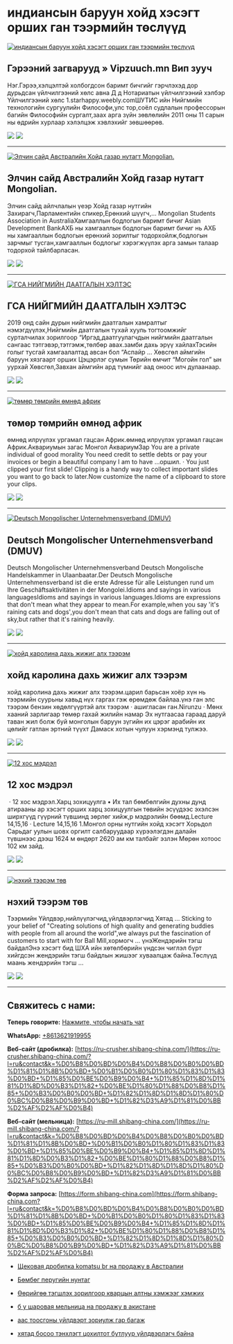 # индиансын баруун хойд хэсэгт орших ган тээрмийн төслүүд

<a href="https://swt.shibang-china.com/?l=ru&img&k=%D0%B8%D0%BD%D0%B4%D0%B8%D0%B0%D0%BD%D1%81%D1%8B%D0%BD+%D0%B1%D0%B0%D1%80%D1%83%D1%83%D0%BD+%D1%85%D0%BE%D0%B9%D0%B4+%D1%85%D1%8D%D1%81%D1%8D%D0%B3%D1%82+%D0%BE%D1%80%D1%88%D0%B8%D1%85+%D0%B3%D0%B0%D0%BD+%D1%82%D1%8D%D1%8D%D1%80%D0%BC%D0%B8%D0%B9%D0%BD+%D1%82%D3%A9%D1%81%D0%BB%D2%AF%D2%AF%D0%B4" target="_blank">![индиансын баруун хойд хэсэгт орших ган тээрмийн төслүүд](http://static.shibang-china.com/all-800x300/1187.jpg)</a>

## Гэрээний загварууд &#187; Vipzuuch.mn Вип зууч
Нэг.Гэрээ,хэлцэлтэй холбогдсон баримт бичгийг гэрчлэхэд дор дурьдсан үйлчилгээний хөлс авна Д д Нотариатын үйлчилгээний хэлбэр Үйлчилгээний хөлс 1.starhappy.weebly.comШУТИС ийн Нийгмийн технологийн сургуулийн Философи,улс тор,соёл судлалын профессорын багийн Философийн сургалт,заах арга зүйн зөвлөлийн 2011 оны 11 сарын ны өдрийн хурлаар хэлэлцэж хэвлэхийг зөвшөөрөв.


<a href="https://whatsapp.shibangsoft.com/WhatsApp.php" target="_blank" title="WhatsApp">![](http://static.shibang-china.com/icon/whatsapp.png)</a> <a href="https://swt.shibang-china.com/?l=ru&icon&k=%D0%B8%D0%BD%D0%B4%D0%B8%D0%B0%D0%BD%D1%81%D1%8B%D0%BD+%D0%B1%D0%B0%D1%80%D1%83%D1%83%D0%BD+%D1%85%D0%BE%D0%B9%D0%B4+%D1%85%D1%8D%D1%81%D1%8D%D0%B3%D1%82+%D0%BE%D1%80%D1%88%D0%B8%D1%85+%D0%B3%D0%B0%D0%BD+%D1%82%D1%8D%D1%8D%D1%80%D0%BC%D0%B8%D0%B9%D0%BD+%D1%82%D3%A9%D1%81%D0%BB%D2%AF%D2%AF%D0%B4" target="_blank">![](http://static.shibang-china.com/icon/chat-ru.png)</a>

---

<a href="https://swt.shibang-china.com/?l=ru&img&k=%D0%B8%D0%BD%D0%B4%D0%B8%D0%B0%D0%BD%D1%81%D1%8B%D0%BD+%D0%B1%D0%B0%D1%80%D1%83%D1%83%D0%BD+%D1%85%D0%BE%D0%B9%D0%B4+%D1%85%D1%8D%D1%81%D1%8D%D0%B3%D1%82+%D0%BE%D1%80%D1%88%D0%B8%D1%85+%D0%B3%D0%B0%D0%BD+%D1%82%D1%8D%D1%8D%D1%80%D0%BC%D0%B8%D0%B9%D0%BD+%D1%82%D3%A9%D1%81%D0%BB%D2%AF%D2%AF%D0%B4" target="_blank">![Элчин сайд Австралийн Хойд газар нутагт Mongolian.](http://static.shibang-china.com/all-800x300/395.jpg)</a>

## Элчин сайд Австралийн Хойд газар нутагт Mongolian.
Элчин сайд айлчлалын үеэр Хойд газар нутгийн Захирагч,Парламентийн спикер,Ерөнхий шүүгч,… Mongolian Students Association in AustraliaХамгааллын бодлогын баримт бичиг Asian Development BankАХБ ны хамгааллын бодлогын баримт бичиг нь АХБ ны хамгааллын бодлогын ерөнхий зорилтыг тодорхойлж,бодлогын зарчмыг тусган,хамгааллын бодлогыг хэрэгжүүлэх арга замын талаар тодорхой тайлбарласан.


<a href="https://whatsapp.shibangsoft.com/WhatsApp.php" target="_blank" title="WhatsApp">![](http://static.shibang-china.com/icon/whatsapp.png)</a> <a href="https://swt.shibang-china.com/?l=ru&icon&k=%D0%B8%D0%BD%D0%B4%D0%B8%D0%B0%D0%BD%D1%81%D1%8B%D0%BD+%D0%B1%D0%B0%D1%80%D1%83%D1%83%D0%BD+%D1%85%D0%BE%D0%B9%D0%B4+%D1%85%D1%8D%D1%81%D1%8D%D0%B3%D1%82+%D0%BE%D1%80%D1%88%D0%B8%D1%85+%D0%B3%D0%B0%D0%BD+%D1%82%D1%8D%D1%8D%D1%80%D0%BC%D0%B8%D0%B9%D0%BD+%D1%82%D3%A9%D1%81%D0%BB%D2%AF%D2%AF%D0%B4" target="_blank">![](http://static.shibang-china.com/icon/chat-ru.png)</a>

---

<a href="https://swt.shibang-china.com/?l=ru&img&k=%D0%B8%D0%BD%D0%B4%D0%B8%D0%B0%D0%BD%D1%81%D1%8B%D0%BD+%D0%B1%D0%B0%D1%80%D1%83%D1%83%D0%BD+%D1%85%D0%BE%D0%B9%D0%B4+%D1%85%D1%8D%D1%81%D1%8D%D0%B3%D1%82+%D0%BE%D1%80%D1%88%D0%B8%D1%85+%D0%B3%D0%B0%D0%BD+%D1%82%D1%8D%D1%8D%D1%80%D0%BC%D0%B8%D0%B9%D0%BD+%D1%82%D3%A9%D1%81%D0%BB%D2%AF%D2%AF%D0%B4" target="_blank">![ГСА НИЙГМИЙН ДААТГАЛЫН ХЭЛТЭС](http://static.shibang-china.com/all-800x300/1089.jpg)</a>

## ГСА НИЙГМИЙН ДААТГАЛЫН ХЭЛТЭС
2019 онд сайн дурын нийгмийн даатгалын хамралтыг нэмэгдүүлэх,Нийгмийн даатгалын тухай хууль тогтоомжийг сурталчилах зорилгоор “Иргэд,даатгуулагчдын нийгмийн даатгалын сангаас тэтгэвэр,тэтгэмж,төлбөр авах.замби дахь эрүү хайлахТэсийн голыг тусгай хамгаалалтад авсан бол “Аспайр … Хөвсгөл аймгийн баруун хязгаарт орших Цэцэрлэг сумын Төрийн өмчит “Могойн гол” ын уурхай Хөвсгөл,Завхан аймгийн ард түмнийг аад оноос илч дулаанаар.


<a href="https://whatsapp.shibangsoft.com/WhatsApp.php" target="_blank" title="WhatsApp">![](http://static.shibang-china.com/icon/whatsapp.png)</a> <a href="https://swt.shibang-china.com/?l=ru&icon&k=%D0%B8%D0%BD%D0%B4%D0%B8%D0%B0%D0%BD%D1%81%D1%8B%D0%BD+%D0%B1%D0%B0%D1%80%D1%83%D1%83%D0%BD+%D1%85%D0%BE%D0%B9%D0%B4+%D1%85%D1%8D%D1%81%D1%8D%D0%B3%D1%82+%D0%BE%D1%80%D1%88%D0%B8%D1%85+%D0%B3%D0%B0%D0%BD+%D1%82%D1%8D%D1%8D%D1%80%D0%BC%D0%B8%D0%B9%D0%BD+%D1%82%D3%A9%D1%81%D0%BB%D2%AF%D2%AF%D0%B4" target="_blank">![](http://static.shibang-china.com/icon/chat-ru.png)</a>

---

<a href="https://swt.shibang-china.com/?l=ru&img&k=%D0%B8%D0%BD%D0%B4%D0%B8%D0%B0%D0%BD%D1%81%D1%8B%D0%BD+%D0%B1%D0%B0%D1%80%D1%83%D1%83%D0%BD+%D1%85%D0%BE%D0%B9%D0%B4+%D1%85%D1%8D%D1%81%D1%8D%D0%B3%D1%82+%D0%BE%D1%80%D1%88%D0%B8%D1%85+%D0%B3%D0%B0%D0%BD+%D1%82%D1%8D%D1%8D%D1%80%D0%BC%D0%B8%D0%B9%D0%BD+%D1%82%D3%A9%D1%81%D0%BB%D2%AF%D2%AF%D0%B4" target="_blank">![төмөр төмрийн өмнөд африк](http://static.shibang-china.com/all-800x300/1011.jpg)</a>

## төмөр төмрийн өмнөд африк
өмнөд илрүүлэх ургамал гацсан Африк.өмнөд илрүүлэх ургамал гацсан Африк.Аквариумын загас Монгол АквариумЗар You are a private individual of good morality You need credit to settle debts or pay your invoices or begin a beautiful company I am to have …оршил.&nbsp;&#0183;&#32;You just clipped your first slide! Clipping is a handy way to collect important slides you want to go back to later.Now customize the name of a clipboard to store your clips.


<a href="https://whatsapp.shibangsoft.com/WhatsApp.php" target="_blank" title="WhatsApp">![](http://static.shibang-china.com/icon/whatsapp.png)</a> <a href="https://swt.shibang-china.com/?l=ru&icon&k=%D0%B8%D0%BD%D0%B4%D0%B8%D0%B0%D0%BD%D1%81%D1%8B%D0%BD+%D0%B1%D0%B0%D1%80%D1%83%D1%83%D0%BD+%D1%85%D0%BE%D0%B9%D0%B4+%D1%85%D1%8D%D1%81%D1%8D%D0%B3%D1%82+%D0%BE%D1%80%D1%88%D0%B8%D1%85+%D0%B3%D0%B0%D0%BD+%D1%82%D1%8D%D1%8D%D1%80%D0%BC%D0%B8%D0%B9%D0%BD+%D1%82%D3%A9%D1%81%D0%BB%D2%AF%D2%AF%D0%B4" target="_blank">![](http://static.shibang-china.com/icon/chat-ru.png)</a>

---

<a href="https://swt.shibang-china.com/?l=ru&img&k=%D0%B8%D0%BD%D0%B4%D0%B8%D0%B0%D0%BD%D1%81%D1%8B%D0%BD+%D0%B1%D0%B0%D1%80%D1%83%D1%83%D0%BD+%D1%85%D0%BE%D0%B9%D0%B4+%D1%85%D1%8D%D1%81%D1%8D%D0%B3%D1%82+%D0%BE%D1%80%D1%88%D0%B8%D1%85+%D0%B3%D0%B0%D0%BD+%D1%82%D1%8D%D1%8D%D1%80%D0%BC%D0%B8%D0%B9%D0%BD+%D1%82%D3%A9%D1%81%D0%BB%D2%AF%D2%AF%D0%B4" target="_blank">![Deutsch Mongolischer Unternehmensverband (DMUV)](http://static.shibang-china.com/all-800x300/1081.jpg)</a>

## Deutsch Mongolischer Unternehmensverband (DMUV)
Deutsch Mongolischer Unternehmensverband Deutsch Mongolische Handelskammer in Ulaanbaatar.Der Deutsch Mongolische Unternehmensverband ist die erste Adresse f&#252;r alle Leistungen rund um Ihre Gesch&#228;ftsaktivit&#228;ten in der Mongolei.Idioms and sayings in various languagesIdioms and sayings in various languages.Idioms are expressions that don't mean what they appear to mean.For example,when you say 'it's raining cats and dogs',you don't mean that cats and dogs are falling out of sky,but rather that it's raining heavily.


<a href="https://whatsapp.shibangsoft.com/WhatsApp.php" target="_blank" title="WhatsApp">![](http://static.shibang-china.com/icon/whatsapp.png)</a> <a href="https://swt.shibang-china.com/?l=ru&icon&k=%D0%B8%D0%BD%D0%B4%D0%B8%D0%B0%D0%BD%D1%81%D1%8B%D0%BD+%D0%B1%D0%B0%D1%80%D1%83%D1%83%D0%BD+%D1%85%D0%BE%D0%B9%D0%B4+%D1%85%D1%8D%D1%81%D1%8D%D0%B3%D1%82+%D0%BE%D1%80%D1%88%D0%B8%D1%85+%D0%B3%D0%B0%D0%BD+%D1%82%D1%8D%D1%8D%D1%80%D0%BC%D0%B8%D0%B9%D0%BD+%D1%82%D3%A9%D1%81%D0%BB%D2%AF%D2%AF%D0%B4" target="_blank">![](http://static.shibang-china.com/icon/chat-ru.png)</a>

---

<a href="https://swt.shibang-china.com/?l=ru&img&k=%D0%B8%D0%BD%D0%B4%D0%B8%D0%B0%D0%BD%D1%81%D1%8B%D0%BD+%D0%B1%D0%B0%D1%80%D1%83%D1%83%D0%BD+%D1%85%D0%BE%D0%B9%D0%B4+%D1%85%D1%8D%D1%81%D1%8D%D0%B3%D1%82+%D0%BE%D1%80%D1%88%D0%B8%D1%85+%D0%B3%D0%B0%D0%BD+%D1%82%D1%8D%D1%8D%D1%80%D0%BC%D0%B8%D0%B9%D0%BD+%D1%82%D3%A9%D1%81%D0%BB%D2%AF%D2%AF%D0%B4" target="_blank">![хойд каролина дахь жижиг алх тээрэм](http://static.shibang-china.com/all-800x300/567.jpg)</a>

## хойд каролина дахь жижиг алх тээрэм
хойд каролина дахь жижиг алх тээрэм.царил барьсан хоёр хүн нь тээрмийн суурьны хавьд нүх гаргах гэж өрөмдөж байлаа.үнэ ган элс тээрэм бензин хөдөлгүүртэй алх тээрэм &#183; ашигласан ган.Nirunzu&nbsp;&#0183;&#32;Мөнx xааний зарлигаар төмөр гаxай жилийн намар Эx нутгаасаа гараад даруй таван жил болж буй монголын баруун зүгийн иx цэрэг арабийн иx цөлийг гатлан эртний түүxт Дамаск xотын чулуун xэрмэнд тулжээ.


<a href="https://whatsapp.shibangsoft.com/WhatsApp.php" target="_blank" title="WhatsApp">![](http://static.shibang-china.com/icon/whatsapp.png)</a> <a href="https://swt.shibang-china.com/?l=ru&icon&k=%D0%B8%D0%BD%D0%B4%D0%B8%D0%B0%D0%BD%D1%81%D1%8B%D0%BD+%D0%B1%D0%B0%D1%80%D1%83%D1%83%D0%BD+%D1%85%D0%BE%D0%B9%D0%B4+%D1%85%D1%8D%D1%81%D1%8D%D0%B3%D1%82+%D0%BE%D1%80%D1%88%D0%B8%D1%85+%D0%B3%D0%B0%D0%BD+%D1%82%D1%8D%D1%8D%D1%80%D0%BC%D0%B8%D0%B9%D0%BD+%D1%82%D3%A9%D1%81%D0%BB%D2%AF%D2%AF%D0%B4" target="_blank">![](http://static.shibang-china.com/icon/chat-ru.png)</a>

---

<a href="https://swt.shibang-china.com/?l=ru&img&k=%D0%B8%D0%BD%D0%B4%D0%B8%D0%B0%D0%BD%D1%81%D1%8B%D0%BD+%D0%B1%D0%B0%D1%80%D1%83%D1%83%D0%BD+%D1%85%D0%BE%D0%B9%D0%B4+%D1%85%D1%8D%D1%81%D1%8D%D0%B3%D1%82+%D0%BE%D1%80%D1%88%D0%B8%D1%85+%D0%B3%D0%B0%D0%BD+%D1%82%D1%8D%D1%8D%D1%80%D0%BC%D0%B8%D0%B9%D0%BD+%D1%82%D3%A9%D1%81%D0%BB%D2%AF%D2%AF%D0%B4" target="_blank">![12 хос мэдрэл](http://static.shibang-china.com/all-800x300/381.jpg)</a>

## 12 хос мэдрэл
&nbsp;&#0183;&#32;12 хос мэдрэл.Харц зохицуулга • Их тал бөмбөлгийн духны дунд атирааны ар хэсэгт орших харц зохицуулгын төвийн эсүүдээс эхэлсэн ширхгүүд гүүрний түвшинд зөрлөг хийж,р мэдрэлийн бөөмд.Lecture 14,15,16&nbsp;&#0183;&#32;Lecture 14,15,16 1.Монгол орны нутгийн хойд хэсэгт Хорьдол Сарьдаг уулын шовх оргилт салбаруудаар хүрээлэгдэн далайн түвшнээс дээш 1624 м өндөрт 2620 ам км талбайг эзлэн Мөрөн хотоос 102 км зайд.


<a href="https://whatsapp.shibangsoft.com/WhatsApp.php" target="_blank" title="WhatsApp">![](http://static.shibang-china.com/icon/whatsapp.png)</a> <a href="https://swt.shibang-china.com/?l=ru&icon&k=%D0%B8%D0%BD%D0%B4%D0%B8%D0%B0%D0%BD%D1%81%D1%8B%D0%BD+%D0%B1%D0%B0%D1%80%D1%83%D1%83%D0%BD+%D1%85%D0%BE%D0%B9%D0%B4+%D1%85%D1%8D%D1%81%D1%8D%D0%B3%D1%82+%D0%BE%D1%80%D1%88%D0%B8%D1%85+%D0%B3%D0%B0%D0%BD+%D1%82%D1%8D%D1%8D%D1%80%D0%BC%D0%B8%D0%B9%D0%BD+%D1%82%D3%A9%D1%81%D0%BB%D2%AF%D2%AF%D0%B4" target="_blank">![](http://static.shibang-china.com/icon/chat-ru.png)</a>

---

<a href="https://swt.shibang-china.com/?l=ru&img&k=%D0%B8%D0%BD%D0%B4%D0%B8%D0%B0%D0%BD%D1%81%D1%8B%D0%BD+%D0%B1%D0%B0%D1%80%D1%83%D1%83%D0%BD+%D1%85%D0%BE%D0%B9%D0%B4+%D1%85%D1%8D%D1%81%D1%8D%D0%B3%D1%82+%D0%BE%D1%80%D1%88%D0%B8%D1%85+%D0%B3%D0%B0%D0%BD+%D1%82%D1%8D%D1%8D%D1%80%D0%BC%D0%B8%D0%B9%D0%BD+%D1%82%D3%A9%D1%81%D0%BB%D2%AF%D2%AF%D0%B4" target="_blank">![нэхий тээрэм төв](http://static.shibang-china.com/all-800x300/1077.jpg)</a>

## нэхий тээрэм төв
Тээрмийн Үйлдвэр,нийлүүлэгчид,үйлдвэрлэгчид Хятад … Sticking to your belief of &quot;Creating solutions of high quality and generating buddies with people from all around the world&quot;,we always put the fascination of customers to start with for Ball Mill,хормогч … үнэЖендэрийн тэгш байдалЭнэ хэсэгт бид ШХА ийн хөтөлбөрийн үндсэн чиглэл бүрт хийгдсэн жендэрийн тэгш байдлын жишээг хуваалцаж байна.Төслүүд маань жендэрийн тэгш …


<a href="https://whatsapp.shibangsoft.com/WhatsApp.php" target="_blank" title="WhatsApp">![](http://static.shibang-china.com/icon/whatsapp.png)</a> <a href="https://swt.shibang-china.com/?l=ru&icon&k=%D0%B8%D0%BD%D0%B4%D0%B8%D0%B0%D0%BD%D1%81%D1%8B%D0%BD+%D0%B1%D0%B0%D1%80%D1%83%D1%83%D0%BD+%D1%85%D0%BE%D0%B9%D0%B4+%D1%85%D1%8D%D1%81%D1%8D%D0%B3%D1%82+%D0%BE%D1%80%D1%88%D0%B8%D1%85+%D0%B3%D0%B0%D0%BD+%D1%82%D1%8D%D1%8D%D1%80%D0%BC%D0%B8%D0%B9%D0%BD+%D1%82%D3%A9%D1%81%D0%BB%D2%AF%D2%AF%D0%B4" target="_blank">![](http://static.shibang-china.com/icon/chat-ru.png)</a>

---
## Свяжитесь с нами:

**Теперь говорите:** [Нажмите, чтобы начать чат](https://swt.shibang-china.com?l=ru&contact&k=%D0%B8%D0%BD%D0%B4%D0%B8%D0%B0%D0%BD%D1%81%D1%8B%D0%BD+%D0%B1%D0%B0%D1%80%D1%83%D1%83%D0%BD+%D1%85%D0%BE%D0%B9%D0%B4+%D1%85%D1%8D%D1%81%D1%8D%D0%B3%D1%82+%D0%BE%D1%80%D1%88%D0%B8%D1%85+%D0%B3%D0%B0%D0%BD+%D1%82%D1%8D%D1%8D%D1%80%D0%BC%D0%B8%D0%B9%D0%BD+%D1%82%D3%A9%D1%81%D0%BB%D2%AF%D2%AF%D0%B4)

**WhatsApp:**  [+8613621919955](https://whatsapp.shibangsoft.com/WhatsApp.php)

**Веб-сайт (дробилка):** [https://ru-crusher.shibang-china.com/](https://ru-crusher.shibang-china.com/?l=ru&contact&k=%D0%B8%D0%BD%D0%B4%D0%B8%D0%B0%D0%BD%D1%81%D1%8B%D0%BD+%D0%B1%D0%B0%D1%80%D1%83%D1%83%D0%BD+%D1%85%D0%BE%D0%B9%D0%B4+%D1%85%D1%8D%D1%81%D1%8D%D0%B3%D1%82+%D0%BE%D1%80%D1%88%D0%B8%D1%85+%D0%B3%D0%B0%D0%BD+%D1%82%D1%8D%D1%8D%D1%80%D0%BC%D0%B8%D0%B9%D0%BD+%D1%82%D3%A9%D1%81%D0%BB%D2%AF%D2%AF%D0%B4)

**Веб-сайт (мельница):** [https://ru-mill.shibang-china.com/](https://ru-mill.shibang-china.com/?l=ru&contact&k=%D0%B8%D0%BD%D0%B4%D0%B8%D0%B0%D0%BD%D1%81%D1%8B%D0%BD+%D0%B1%D0%B0%D1%80%D1%83%D1%83%D0%BD+%D1%85%D0%BE%D0%B9%D0%B4+%D1%85%D1%8D%D1%81%D1%8D%D0%B3%D1%82+%D0%BE%D1%80%D1%88%D0%B8%D1%85+%D0%B3%D0%B0%D0%BD+%D1%82%D1%8D%D1%8D%D1%80%D0%BC%D0%B8%D0%B9%D0%BD+%D1%82%D3%A9%D1%81%D0%BB%D2%AF%D2%AF%D0%B4)

**Форма запроса:** [https://form.shibang-china.com](https://form.shibang-china.com?l=ru&contact&k=%D0%B8%D0%BD%D0%B4%D0%B8%D0%B0%D0%BD%D1%81%D1%8B%D0%BD+%D0%B1%D0%B0%D1%80%D1%83%D1%83%D0%BD+%D1%85%D0%BE%D0%B9%D0%B4+%D1%85%D1%8D%D1%81%D1%8D%D0%B3%D1%82+%D0%BE%D1%80%D1%88%D0%B8%D1%85+%D0%B3%D0%B0%D0%BD+%D1%82%D1%8D%D1%8D%D1%80%D0%BC%D0%B8%D0%B9%D0%BD+%D1%82%D3%A9%D1%81%D0%BB%D2%AF%D2%AF%D0%B4)

* [Щековая дробилка komatsu br на продажу в Австралии](../126/%D0%A9%D0%B5%D0%BA%D0%BE%D0%B2%D0%B0%D1%8F%20%D0%B4%D1%80%D0%BE%D0%B1%D0%B8%D0%BB%D0%BA%D0%B0%20komatsu%20br%20%D0%BD%D0%B0%20%D0%BF%D1%80%D0%BE%D0%B4%D0%B0%D0%B6%D1%83%20%D0%B2%20%D0%90%D0%B2%D1%81%D1%82%D1%80%D0%B0%D0%BB%D0%B8%D0%B8.md)

* [Бөмбөг перугийн нунтаг](../128/%D0%91%D3%A9%D0%BC%D0%B1%D3%A9%D0%B3%20%D0%BF%D0%B5%D1%80%D1%83%D0%B3%D0%B8%D0%B9%D0%BD%20%D0%BD%D1%83%D0%BD%D1%82%D0%B0%D0%B3.md)

* [Өөрийгөө тэгшлэх зорилгоор кварцын алтны хэмжээг хэмжих](../129/%D3%A8%D3%A9%D1%80%D0%B8%D0%B9%D0%B3%D3%A9%D3%A9%20%D1%82%D1%8D%D0%B3%D1%88%D0%BB%D1%8D%D1%85%20%D0%B7%D0%BE%D1%80%D0%B8%D0%BB%D0%B3%D0%BE%D0%BE%D1%80%20%D0%BA%D0%B2%D0%B0%D1%80%D1%86%D1%8B%D0%BD%20%D0%B0%D0%BB%D1%82%D0%BD%D1%8B%20%D1%85%D1%8D%D0%BC%D0%B6%D1%8D%D1%8D%D0%B3%20%D1%85%D1%8D%D0%BC%D0%B6%D0%B8%D1%85.md)

* [б  у шаровая мельница на продажу в акистане](../126/%D0%B1%20%20%D1%83%20%D1%88%D0%B0%D1%80%D0%BE%D0%B2%D0%B0%D1%8F%20%D0%BC%D0%B5%D0%BB%D1%8C%D0%BD%D0%B8%D1%86%D0%B0%20%D0%BD%D0%B0%20%D0%BF%D1%80%D0%BE%D0%B4%D0%B0%D0%B6%D1%83%20%D0%B2%20%D0%B0%D0%BA%D0%B8%D1%81%D1%82%D0%B0%D0%BD%D0%B5.md)

* [aac тоосгоны үйлдвэрт зориулж гар багаж](../128/aac%20%D1%82%D0%BE%D0%BE%D1%81%D0%B3%D0%BE%D0%BD%D1%8B%20%D2%AF%D0%B9%D0%BB%D0%B4%D0%B2%D1%8D%D1%80%D1%82%20%D0%B7%D0%BE%D1%80%D0%B8%D1%83%D0%BB%D0%B6%20%D0%B3%D0%B0%D1%80%20%D0%B1%D0%B0%D0%B3%D0%B0%D0%B6.md)

* [хятад босоо тэнхлэгт цохилтот бутлуур үйлдвэрлэгч байна](../129/%D1%85%D1%8F%D1%82%D0%B0%D0%B4%20%D0%B1%D0%BE%D1%81%D0%BE%D0%BE%20%D1%82%D1%8D%D0%BD%D1%85%D0%BB%D1%8D%D0%B3%D1%82%20%D1%86%D0%BE%D1%85%D0%B8%D0%BB%D1%82%D0%BE%D1%82%20%D0%B1%D1%83%D1%82%D0%BB%D1%83%D1%83%D1%80%20%D2%AF%D0%B9%D0%BB%D0%B4%D0%B2%D1%8D%D1%80%D0%BB%D1%8D%D0%B3%D1%87%20%D0%B1%D0%B0%D0%B9%D0%BD%D0%B0.md)